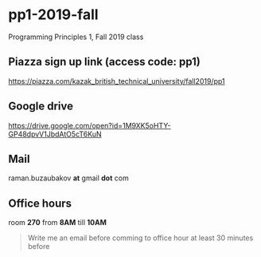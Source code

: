 # pp1-2019-fall
Programming Principles 1, Fall 2019 class

## Piazza sign up link (access code: pp1)
https://piazza.com/kazak_british_technical_university/fall2019/pp1

## Google drive 
https://drive.google.com/open?id=1M9XK5oHTY-GP48dpvV1JbdAtO5cT6KuN

## Mail
raman.buzaubakov __at__ gmail __dot__ com

## Office hours
room __270__
from __8AM__  till __10AM__
 > Write me an email before comming to office hour at least 30 minutes before
